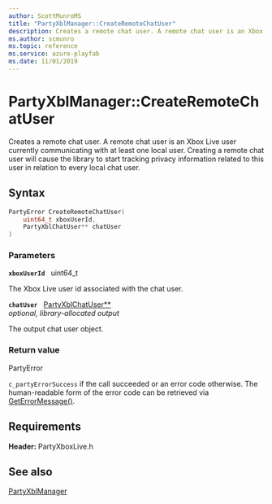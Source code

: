 ```yaml
---
author: ScottMunroMS
title: "PartyXblManager::CreateRemoteChatUser"
description: Creates a remote chat user. A remote chat user is an Xbox Live user currently communicating with at least one local user. Creating a remote chat user will cause the library to start tracking privacy information related to this user in relation to every local chat user.
ms.author: scmunro
ms.topic: reference
ms.service: azure-playfab
ms.date: 11/01/2019
---
```


# PartyXblManager::CreateRemoteChatUser  

Creates a remote chat user. A remote chat user is an Xbox Live user currently communicating with at least one local user. Creating a remote chat user will cause the library to start tracking privacy information related to this user in relation to every local chat user.  

## Syntax  
  
```cpp
PartyError CreateRemoteChatUser(  
    uint64_t xboxUserId,  
    PartyXblChatUser** chatUser  
)  
```  
  
### Parameters  
  
**`xboxUserId`** &nbsp; uint64_t  
  
The Xbox Live user id associated with the chat user.  
  
**`chatUser`** &nbsp; [PartyXblChatUser**](../../PartyXblChatUser/partyxblchatuser.md)  
*optional, library-allocated output*  
  
The output chat user object.  
  
  
### Return value  
PartyError
  
```c_partyErrorSuccess``` if the call succeeded or an error code otherwise. The human-readable form of the error code can be retrieved via [GetErrorMessage()](partyxblmanager_geterrormessage.md).
  
  
## Requirements  
  
**Header:** PartyXboxLive.h
  
## See also  
[PartyXblManager](../partyxblmanager.md)  

  
  
